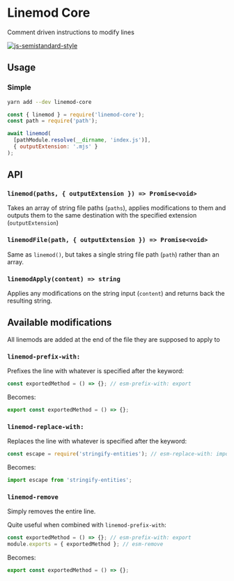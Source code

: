 # Linemod Core

Comment driven instructions to modify lines

[![js-semistandard-style](https://img.shields.io/badge/code%20style-semistandard-brightgreen.svg?style=flat)](https://github.com/standard/semistandard)

## Usage

### Simple

```bash
yarn add --dev linemod-core
```

```javascript
const { linemod } = require('linemod-core');
const path = require('path');

await linemod(
  [pathModule.resolve(__dirname, 'index.js')],
  { outputExtension: '.mjs' }
);
```

## API

### `linemod(paths, { outputExtension }) => Promise<void>`

Takes an array of string file paths (`paths`), applies modifications to them and outputs them to the same destination with the specified extension (`outputExtension`)

### `linemodFile(path, { outputExtension }) => Promise<void>`

Same as `linemod()`, but takes a single string file path (`path`) rather than an array.

### `linemodApply(content) => string`

Applies any modifications on the string input (`content`) and returns back the resulting string.

## Available modifications

All linemods are added at the end of the file they are supposed to apply to

### `linemod-prefix-with:`

Prefixes the line with whatever is specified after the keyword:

```javascript
const exportedMethod = () => {}; // esm-prefix-with: export
```

Becomes:

```javascript
export const exportedMethod = () => {};
```

### `linemod-replace-with:`

Replaces the line with whatever is specified after the keyword:

```javascript
const escape = require('stringify-entities'); // esm-replace-with: import escape from 'stringify-entities';
```

Becomes:

```javascript
import escape from 'stringify-entities';
```

### `linemod-remove`

Simply removes the entire line.

Quite useful when combined with `linemod-prefix-with`:

```javascript
const exportedMethod = () => {}; // esm-prefix-with: export
module.exports = { exportedMethod }; // esm-remove
```

Becomes:

```javascript
export const exportedMethod = () => {};
```
